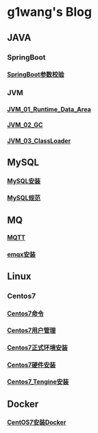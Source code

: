 # g1wang's Blog

## JAVA

###  SpringBoot
#### [SpringBoot参数校验](./Blog/JAVA/SpringBoot/SpringBoot参数校验.md)

### JVM

#### [JVM_01_Runtime_Data_Area](./Blog/JAVA/JVM/JVM_01_Runtime_Data_Area.md)

#### [JVM_02_GC](./Blog/JAVA/JVM/JVM_02_GC.md)

#### [JVM_03_ClassLoader](./Blog/JAVA/JVM/JVM_03_ClassLoader.md)

## MySQL
#### [MySQL安装](./Blog/MySQL/mysql安装.md)

#### [MySQL规范](./Blog/MySQL/mysql规范.md)

## MQ

#### [MQTT](./Blog/MQ/MQTT.md)

#### [emqx安装](./Blog/MQ/emqx安装.md)

## Linux
### Centos7

#### [Centos7命令](./Blog/Linux/Centos7/Centos7命令.md)

#### [Centos7用户管理](./Blog/Linux/Centos7/Centos7用户管理.md)

#### [Centos7正式环境安装](./Blog/Linux/Centos7/Centos7正式环境安装.md)

#### [Centos7硬件安装](./Blog/Linux/Centos7/Centos7硬件安装.md)

#### [Centos7_Tengine安装](./Blog/Linux/Centos7/Centos7_Tengine安装.md)

## Docker

#### [CentOS7安装Docker](./Blog/Docker/CentOS7安装Docker.md)